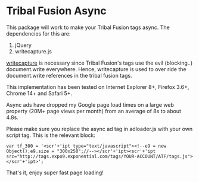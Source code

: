 Tribal Fusion Async
===================

This package will work to make your Tribal Fusion tags async. The dependencies for this are:

1. jQuery
2. writecapture.js

[writecapture](https://github.com/iamnoah/writeCapture) is necessary since Tribal Fusion's tags use the evil (blocking..) document.write everywhere. Hence, writecapture is used to over ride the document.write references in the tribal fusion tags.

This implementation has been tested on Internet Explorer 8+, Firefox 3.6+, Chrome 14+ and Safari 5+.

Async ads have dropped my Google page load times on a large web property (20M+ page views per month) from an average of 8s to about 4.8s.

Please make sure you replace the async ad tag in adloader.js with your own script tag. This is the relevant block:

	var tf_300 = '<scr'+'ipt type="text/javascript"><!--e9 = new Object();e9.size = "300x250";//--></scr'+'ipt><scr'+'ipt src="http://tags.expo9.exponential.com/tags/YOUR-ACCOUNT/ATF/tags.js"></scr'+'ipt>';

That's it, enjoy super fast page loading!
